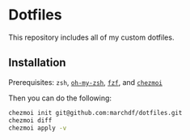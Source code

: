 Dotfiles
========

This repository includes all of my custom dotfiles.

Installation
------------

Prerequisites: `zsh`, [`oh-my-zsh`](https://github.com/robbyrussell/oh-my-zsh), [`fzf`](https://github.com/junegunn/fzf), and [`chezmoi`](https://www.chezmoi.io)

Then you can do the following:
``` bash
chezmoi init git@github.com:marchdf/dotfiles.git
chezmoi diff
chezmoi apply -v
```
